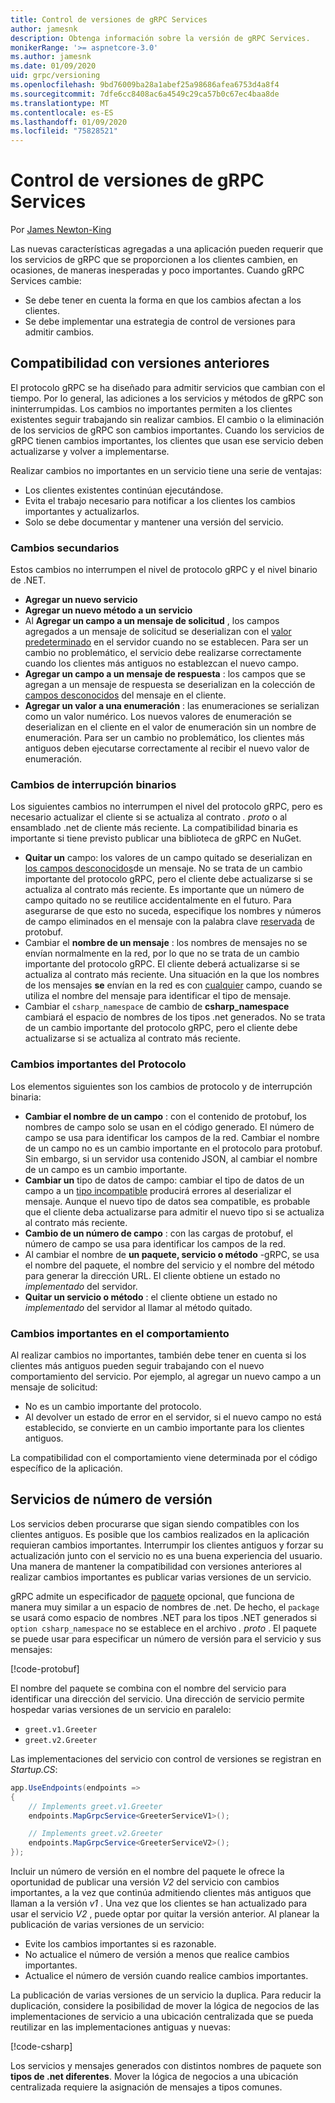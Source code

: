 ```yaml
---
title: Control de versiones de gRPC Services
author: jamesnk
description: Obtenga información sobre la versión de gRPC Services.
monikerRange: '>= aspnetcore-3.0'
ms.author: jamesnk
ms.date: 01/09/2020
uid: grpc/versioning
ms.openlocfilehash: 9bd76009ba28a1abef25a98686afea6753d4a8f4
ms.sourcegitcommit: 7dfe6cc8408ac6a4549c29ca57b0c67ec4baa8de
ms.translationtype: MT
ms.contentlocale: es-ES
ms.lasthandoff: 01/09/2020
ms.locfileid: "75828521"
---
```

# <a name="versioning-grpc-services"></a>Control de versiones de gRPC Services

Por [James Newton-King](https://twitter.com/jamesnk)

Las nuevas características agregadas a una aplicación pueden requerir que los servicios de gRPC que se proporcionen a los clientes cambien, en ocasiones, de maneras inesperadas y poco importantes. Cuando gRPC Services cambie:

* Se debe tener en cuenta la forma en que los cambios afectan a los clientes.
* Se debe implementar una estrategia de control de versiones para admitir cambios.

## <a name="backwards-compatibility"></a>Compatibilidad con versiones anteriores

El protocolo gRPC se ha diseñado para admitir servicios que cambian con el tiempo. Por lo general, las adiciones a los servicios y métodos de gRPC son ininterrumpidas. Los cambios no importantes permiten a los clientes existentes seguir trabajando sin realizar cambios. El cambio o la eliminación de los servicios de gRPC son cambios importantes. Cuando los servicios de gRPC tienen cambios importantes, los clientes que usan ese servicio deben actualizarse y volver a implementarse.

Realizar cambios no importantes en un servicio tiene una serie de ventajas:

* Los clientes existentes continúan ejecutándose.
* Evita el trabajo necesario para notificar a los clientes los cambios importantes y actualizarlos.
* Solo se debe documentar y mantener una versión del servicio.

### <a name="non-breaking-changes"></a>Cambios secundarios

Estos cambios no interrumpen el nivel de protocolo gRPC y el nivel binario de .NET.

* **Agregar un nuevo servicio**
* **Agregar un nuevo método a un servicio**
* Al **Agregar un campo a un mensaje de solicitud** , los campos agregados a un mensaje de solicitud se deserializan con el [valor predeterminado](https://developers.google.com/protocol-buffers/docs/proto3#default) en el servidor cuando no se establecen. Para ser un cambio no problemático, el servicio debe realizarse correctamente cuando los clientes más antiguos no establezcan el nuevo campo.
* **Agregar un campo a un mensaje de respuesta** : los campos que se agregan a un mensaje de respuesta se deserializan en la colección de [campos desconocidos](https://developers.google.com/protocol-buffers/docs/proto3#unknowns) del mensaje en el cliente.
* **Agregar un valor a una enumeración** : las enumeraciones se serializan como un valor numérico. Los nuevos valores de enumeración se deserializan en el cliente en el valor de enumeración sin un nombre de enumeración. Para ser un cambio no problemático, los clientes más antiguos deben ejecutarse correctamente al recibir el nuevo valor de enumeración.

### <a name="binary-breaking-changes"></a>Cambios de interrupción binarios

Los siguientes cambios no interrumpen el nivel del protocolo gRPC, pero es necesario actualizar el cliente si se actualiza al contrato *. proto* o al ensamblado .net de cliente más reciente. La compatibilidad binaria es importante si tiene previsto publicar una biblioteca de gRPC en NuGet.

* **Quitar un** campo: los valores de un campo quitado se deserializan en [los campos desconocidos](https://developers.google.com/protocol-buffers/docs/proto3#unknowns)de un mensaje. No se trata de un cambio importante del protocolo gRPC, pero el cliente debe actualizarse si se actualiza al contrato más reciente. Es importante que un número de campo quitado no se reutilice accidentalmente en el futuro. Para asegurarse de que esto no suceda, especifique los nombres y números de campo eliminados en el mensaje con la palabra clave [reservada](https://developers.google.com/protocol-buffers/docs/proto3#reserved) de protobuf.
* Cambiar el **nombre de un mensaje** : los nombres de mensajes no se envían normalmente en la red, por lo que no se trata de un cambio importante del protocolo gRPC. El cliente deberá actualizarse si se actualiza al contrato más reciente. Una situación en la que los nombres de los mensajes **se** envían en la red es con [cualquier](https://developers.google.com/protocol-buffers/docs/proto3#any) campo, cuando se utiliza el nombre del mensaje para identificar el tipo de mensaje.
* Cambiar el `csharp_namespace` de cambio de **csharp_namespace** cambiará el espacio de nombres de los tipos .net generados. No se trata de un cambio importante del protocolo gRPC, pero el cliente debe actualizarse si se actualiza al contrato más reciente.

### <a name="protocol-breaking-changes"></a>Cambios importantes del Protocolo

Los elementos siguientes son los cambios de protocolo y de interrupción binaria:

* **Cambiar el nombre de un campo** : con el contenido de protobuf, los nombres de campo solo se usan en el código generado. El número de campo se usa para identificar los campos de la red. Cambiar el nombre de un campo no es un cambio importante en el protocolo para protobuf. Sin embargo, si un servidor usa contenido JSON, al cambiar el nombre de un campo es un cambio importante.
* **Cambiar un** tipo de datos de campo: cambiar el tipo de datos de un campo a un [tipo incompatible](https://developers.google.com/protocol-buffers/docs/proto3#updating) producirá errores al deserializar el mensaje. Aunque el nuevo tipo de datos sea compatible, es probable que el cliente deba actualizarse para admitir el nuevo tipo si se actualiza al contrato más reciente.
* **Cambio de un número de campo** : con las cargas de protobuf, el número de campo se usa para identificar los campos de la red.
* Al cambiar el nombre de **un paquete, servicio o método** -gRPC, se usa el nombre del paquete, el nombre del servicio y el nombre del método para generar la dirección URL. El cliente obtiene un estado no *implementado* del servidor.
* **Quitar un servicio o método** : el cliente obtiene un estado no *implementado* del servidor al llamar al método quitado.

### <a name="behavior-breaking-changes"></a>Cambios importantes en el comportamiento

Al realizar cambios no importantes, también debe tener en cuenta si los clientes más antiguos pueden seguir trabajando con el nuevo comportamiento del servicio. Por ejemplo, al agregar un nuevo campo a un mensaje de solicitud:

* No es un cambio importante del protocolo.
* Al devolver un estado de error en el servidor, si el nuevo campo no está establecido, se convierte en un cambio importante para los clientes antiguos.

La compatibilidad con el comportamiento viene determinada por el código específico de la aplicación.

## <a name="version-number-services"></a>Servicios de número de versión

Los servicios deben procurarse que sigan siendo compatibles con los clientes antiguos. Es posible que los cambios realizados en la aplicación requieran cambios importantes. Interrumpir los clientes antiguos y forzar su actualización junto con el servicio no es una buena experiencia del usuario. Una manera de mantener la compatibilidad con versiones anteriores al realizar cambios importantes es publicar varias versiones de un servicio.

gRPC admite un especificador de [paquete](https://developers.google.com/protocol-buffers/docs/proto3#packages) opcional, que funciona de manera muy similar a un espacio de nombres de .net. De hecho, el `package` se usará como espacio de nombres .NET para los tipos .NET generados si `option csharp_namespace` no se establece en el archivo *. proto* . El paquete se puede usar para especificar un número de versión para el servicio y sus mensajes:

[!code-protobuf[](versioning/sample/greet.v1.proto?highlight=3)]

El nombre del paquete se combina con el nombre del servicio para identificar una dirección del servicio. Una dirección de servicio permite hospedar varias versiones de un servicio en paralelo:

* `greet.v1.Greeter`
* `greet.v2.Greeter`

Las implementaciones del servicio con control de versiones se registran en *Startup.CS*:

```csharp
app.UseEndpoints(endpoints =>
{
    // Implements greet.v1.Greeter
    endpoints.MapGrpcService<GreeterServiceV1>();

    // Implements greet.v2.Greeter
    endpoints.MapGrpcService<GreeterServiceV2>();
});
```

Incluir un número de versión en el nombre del paquete le ofrece la oportunidad de publicar una versión *V2* del servicio con cambios importantes, a la vez que continúa admitiendo clientes más antiguos que llaman a la versión *v1* . Una vez que los clientes se han actualizado para usar el servicio *V2* , puede optar por quitar la versión anterior. Al planear la publicación de varias versiones de un servicio:

* Evite los cambios importantes si es razonable.
* No actualice el número de versión a menos que realice cambios importantes.
* Actualice el número de versión cuando realice cambios importantes.

La publicación de varias versiones de un servicio la duplica. Para reducir la duplicación, considere la posibilidad de mover la lógica de negocios de las implementaciones de servicio a una ubicación centralizada que se pueda reutilizar en las implementaciones antiguas y nuevas:

[!code-csharp[](versioning/sample/GreeterServiceV1.cs?highlight=10,19)]

Los servicios y mensajes generados con distintos nombres de paquete son **tipos de .net diferentes**. Mover la lógica de negocios a una ubicación centralizada requiere la asignación de mensajes a tipos comunes.
